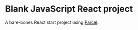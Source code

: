 # Blank JavaScript React project

A bare-bones React start project using [Parcel](https://parceljs.org/).
